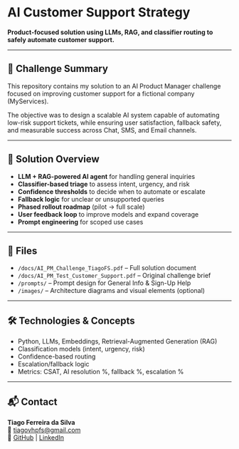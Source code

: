 # AI Customer Support Strategy

**Product-focused solution using LLMs, RAG, and classifier routing to safely automate customer support.**

---

## 📌 Challenge Summary

This repository contains my solution to an AI Product Manager challenge focused on improving customer support for a fictional company (MyServices).

The objective was to design a scalable AI system capable of automating low-risk support tickets, while ensuring user satisfaction, fallback safety, and measurable success across Chat, SMS, and Email channels.

---

## 🧠 Solution Overview

- **LLM + RAG-powered AI agent** for handling general inquiries
- **Classifier-based triage** to assess intent, urgency, and risk
- **Confidence thresholds** to decide when to automate or escalate
- **Fallback logic** for unclear or unsupported queries
- **Phased rollout roadmap** (pilot → full scale)
- **User feedback loop** to improve models and expand coverage
- **Prompt engineering** for scoped use cases

---

## 📂 Files

- `/docs/AI_PM_Challenge_TiagoFS.pdf` – Full solution document  
- `/docs/AI_PM_Test_Customer_Support.pdf` – Original challenge brief  
- `/prompts/` – Prompt design for General Info & Sign-Up Help  
- `/images/` – Architecture diagrams and visual elements (optional)

---

## 🛠️ Technologies & Concepts

- Python, LLMs, Embeddings, Retrieval-Augmented Generation (RAG)  
- Classification models (intent, urgency, risk)  
- Confidence-based routing  
- Escalation/fallback logic  
- Metrics: CSAT, AI resolution %, fallback %, escalation %

---

## 📬 Contact

**Tiago Ferreira da Silva**  
📧 tiagovhpfs@gmail.com  
🔗 [GitHub](https://github.com/tiagovhp) | [LinkedIn](https://linkedin.com/in/tiagovhp)

